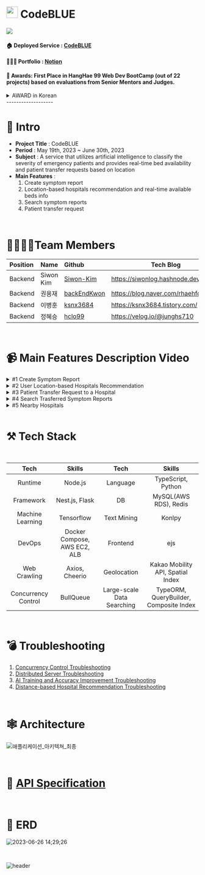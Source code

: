 # <img src="https://github.com/backEndKwon/CodeBlue/assets/128948886/ac4f1ee7-80e6-4b45-860a-3b96a07f2fd2"  width="30" height="30"/> CodeBLUE

<img src="https://github.com/project-codeblue/CodeBlue/assets/76824986/9d3f493a-039b-4f9a-9714-229e9f71a0bf"/>

<br>

#### 🏠 Deployed Service : [CodeBLUE](https://codeblue.site/)
#### 🧑🏾‍💻 Portfolio : [Notion](https://www.notion.so/siwonmadang/CodeBLUE-b89c9278c48146949316f799f3f93ced?pvs=4)
#### 🥇 Awards: <strong>First Place</strong> in HangHae 99 Web Dev BootCamp (out of 22 projects) based on evaluations from Senior Mentors and Judges.
<details>
<summary> AWARD in Korean </summary>
<div markdown="1">
<img src="https://github.com/Siwon-Kim/CodeBlue/assets/76824986/dae0fb76-e73c-441b-90d1-d914440f07b1" />
Best Project Award: We present this certificate to the above team for their outstanding skills in planning, development, and design, which provided great insights to many individuals.
</div>
</details>
-------------------

<br>

# 📝 Intro

* **Project Title** : CodeBLUE
* **Period** : May 19th, 2023 ~ June 30th, 2023
* **Subject** : A service that utilizes artificial intelligence to classify the severity of emergency patients and provides real-time bed availability and patient transfer requests based on location
* **Main Features** :
   1. Create symptom report <br>
   2. Location-based hospitals recommendation and real-time available beds info <br>
   3. Search symptom reports <br>
   4. Patient transfer request
<br>

# 👨‍👩‍👧‍👦Team Members

| Position      | Name          |    Github                                         | Tech Blog                               |
|:--------------|:--------------|:--------------------------------------------------|-----------------------------------------|
| Backend       | Siwon Kim        | [Siwon-Kim](https://github.com/Siwon-Kim)         |https://siwonlog.hashnode.dev/               |
| Backend       | 권용재        | [backEndKwon](https://github.com/backEndKwon)     |https://blog.naver.com/rhaehfdl0433/     |
| Backend       | 이병훈        | [ksnx3684](https://github.com/ksnx3684)           |https://ksnx3684.tistory.com/            |
| Backend       | 정혜승        | [hclo99](https://github.com/hclo99)               |https://velog.io/@junghs710              |

<br>

# 📹 Main Features Description Video
<details>
<summary> #1 Create Symptom Report </summary>
<div markdown="1">



https://github.com/backEndKwon/CodeBlue/assets/128948886/3db6882f-c55c-46fa-98df-2fecacc53cde


</div>
</details>

<details>
<summary> #2 User Location-based Hospitals Recommendation </summary>
<div markdown="1">



https://github.com/backEndKwon/CodeBlue/assets/128948886/adc761d1-06a5-4463-ae5f-a62764b7d229


</div>
</details>

<details>
<summary> #3 Patient Transfer Request to a Hospital </summary>
<div markdown="1">


https://github.com/backEndKwon/CodeBlue/assets/128948886/7e0393e9-5328-44c9-bc50-fb9fe3e7bd9a



</div>
</details>

<details>
<summary> #4 Search Trasferred Symptom Reports </summary>
<div markdown="1">



https://github.com/backEndKwon/CodeBlue/assets/128948886/078fa385-f992-43a3-a3ed-bc42bd005163


</div>
</details>

<details>
<summary> #5 Nearby Hospitals </summary>
<div markdown="1">


https://github.com/backEndKwon/CodeBlue/assets/128948886/df25786c-7415-4b66-be66-98d54eecfbe4



</div>
</details>
<br>

# ⚒ Tech Stack

<br>

|Tech|Skills|Tech|Skills|
| :-: | :-: | :-: | :-: |
|Runtime|Node.js|Language|TypeScript, Python|
|Framework|Nest.js, Flask|DB|MySQL(AWS RDS), Redis|
|Machine Learning|Tensorflow|Text Mining|Konlpy|
|DevOps|Docker Compose, AWS EC2, ALB|Frontend|ejs|
|Web Crawling|Axios, Cheerio|Geolocation|Kakao Mobility API, Spatial Index|
|Concurrency Control|BullQueue | Large-scale Data Searching|TypeORM, QueryBuilder, Composite Index|

 
<br>

# 💣 Troubleshooting

1. [Concurrency Control Troubleshooting](https://www.notion.so/siwonmadang/Concurrency-Control-Troubleshooting-32317b3721a34542bf79c6e4b063c73f?pvs=4) <br>
2. [Distributed Server Troubleshooting](https://www.notion.so/siwonmadang/Troubleshooting-Distributed-Server-Deployment-1290e4c0013f4b6db262eb904898b9ca?pvs=4) <br>
3. [AI Training and Accuracy Improvement Troubleshooting](https://www.notion.so/siwonmadang/Troubleshooting-AI-Training-and-Implementation-efb61f9a399f4920970e123abe3312d5?pvs=4) <br>
4. [Distance-based Hospital Recommendation Troubleshooting](https://www.notion.so/siwonmadang/Improving-the-Time-Required-for-Distance-based-Hospital-Search-df3295a004074b1b910913fe1ca9748b?pvs=4)

<br>

# 🕸 Architecture

  ![애플리케이션_아키텍쳐_최종](https://github.com/project-codeblue/CodeBlue/assets/76824986/437cb2af-e22f-43f6-beb9-f9e56d6f6a0f)


<br>

# 🚩 [API Specification](https://www.notion.so/siwonmadang/26358f682bfc4cd8b6a32b743b077ef8?v=a4d6475c44cc4c4b9e2ed8e925c7db17)

<br>

#  📒 ERD

![2023-06-26 14;29;26](https://github.com/backEndKwon/Algorithm/assets/128948886/c57c86e2-1efe-4c3d-ae81-cdbfb8a0e2f1)

<br>

![header](https://capsule-render.vercel.app/api?type=waving&color=auto&height=200&section=header&text=Thank%20you%20for%20watching&fontSize=50)
